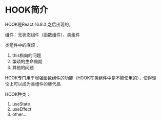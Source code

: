 # HOOK简介



HOOK是React 16.8.0 之后出现的，

组件：无状态组件（函数组件）、类组件

类组件中的麻烦：

1. this指向的问题
2. 繁琐的生命周期
3. 其他的问题



HOOK专门用于增强函数组件的功能（HOOK在类组件中是不能使用的），使得理论上可以成为类组件的替代品



HOOK种类：

1. useState
2. useEffect
3. other...